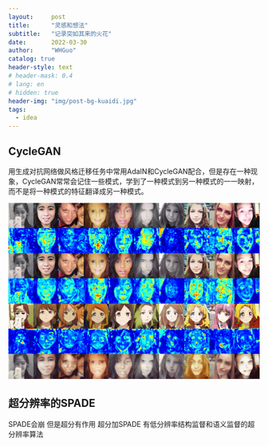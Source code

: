 ```yaml
---
layout:     post
title:      "灵感和想法"
subtitle:   "记录突如其来的火花"
date:       2022-03-30
author:     "WHGuo"
catalog: true
header-style: text
# header-mask: 0.4
# lang: en
# hidden: true
header-img: "img/post-bg-kuaidi.jpg"
tags:
  - idea
---
```

## CycleGAN

用生成对抗网络做风格迁移任务中常用AdaIN和CycleGAN配合，但是存在一种现象，CycleGAN常常会记住一些模式，学到了一种模式到另一种模式的一一映射，而不是将一种模式的特征翻译成另一种模式。

![](/img/IDEA/idea.png)


## 超分辨率的SPADE

SPADE会崩
但是超分有作用
超分加SPADE
有低分辨率结构监督和语义监督的超分辨率算法